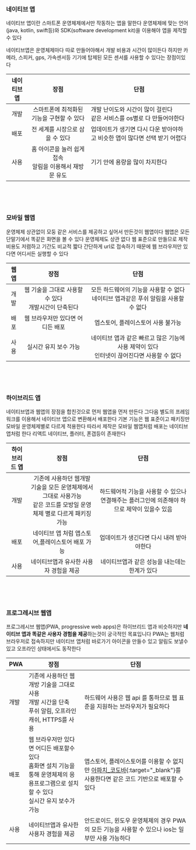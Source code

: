 ### 네이티브 앱

네이티브 앱이란 스마트폰 운영체제에서만 작동하는 앱을 말한다 운영체제에 맞는 언어(java, kotlin, swift등)와 SDK(software development kit)을 이용해야 앱을 제작할 수 있다

네이티브앱은 운영체제마다 따로 만들어야해서 개발 비용과 시간이 많이든다 하지만 카메라, 스피커, gps, 가속센서등 기기에 탑제된 모든 센서를 사용할 수 있다는 장점이있다

| 네이티브앱 | 장점 | 단점 |
| :-: | :-: | --- |
| 개발 | 스마트폰에 최적화된 기능을 구현할 수 있다 | 개발 난이도와 시간이 많이 걸린다<br />같은 서비스를 os별로 다 만들어야한다 |
|    배포    |               전 세계를 시장으로 삼을 수 있다               |업데이트가 생기면 다시 다운 받아야하고 비슷한 앱이 많다면 선택 받기 어렵다|
| 사용 | 홈 아이콘을 눌러 쉽게 접속<br />알림을 이용해서 재방문 유도 | 기기 안에 용량을 많이 차지한다                               |

&nbsp;

&nbsp;

### 모바일 웹앱

운영체제 상관없이 모둥 같은 서비스를 제공하고 싶어서 만든것이 웹앱이다 웹앱은 모든 단말기에서 똑같은 화면을 볼 수 있다 운영체제도 상관 없다 웹 표준으로 만들므로 제작 비용도 저렴하고 기간도 비교적 짧다 간단하게 url로 접속하기 때문에 웹 브라우저만 있다면 어디서든 실행할 수 있다

| 웹앱 | 장점 | 단점 |
| :-: | :-: | :-: |
| 개발 | 웹 기술을 그대로 사용할 수 있다<br />개발시간이 단축된다 |모든 하드웨어의 기능을 사용할 수 없다<br />네이티브 앱과같은 푸쉬 알림을 사용할 수 없다|
|배포 | 웹 브라우저만 있다면 어디든 배포 |엡스토어, 플레이스토어 사용 불가능|
|사용 |                  실시간 유지 보수 가능                   | 네이티브 앱과 같은 빠르고 많은 기능에 사용 제약이 있다<br />인터넷이 끊어진다면 사용할 수 없다 |

&nbsp;

&nbsp;

### 하이브리드 앱

네이티브앱과 웹앱의 장점을 합친것으로 먼저 웹앱을 먼저 만든다 그다음 별도의 프레임워크를 이용해서 네이티브 앱으로 변환해서 배포한다 기본 기능은 웹 표준이고 패키징만 모바일 운영체제별로 다르게 적용한다 따라서 제작은 모바일 웹앱처럼 배포는 네이티브앱처럼 한다 리액트 네이티브, 플러터, 폰갭등이 존재한다

| 하이브리드 앱 | 장점 | 단점 |
| :-: | :-: | :-: |
| 개발 | 기존에 사용하던 웹개발 기술을 모든 운영체제에서 그대로 사용가능<br />같은 코드를 모방일 운영체제 별로 다르게 패키징 가능 |하드웨어적 기능을 사용할 수 있으나 연결해주는 플러그인에 의존해야 하므로 제약이 있을수 있음|
|배포 | 네이티브 앱 처럼 앱스토어,플레이스토어 배포 가능 |업데이트가 생긴다면 다시 내려 받아야한다|
|     사용      |            네이티브앱과 유사한 사용자 경험을 제공            |        네이티브앱과 같은 성능을 내는데는 한계가 있다         |

&nbsp;

&nbsp;

### 프로그레시브 웹앱

프로그레시브 웹앱(PWA, progressive web apps)은 하이브리드 앱과 비슷하지만 **네이티브 앱과  똑같은 사용자 경험을 제공**하는것이 궁극적인 목표입니다 PWA는 웹처럼 브라우저로 접속하지만 네이티브 앱처럼 바로가기 아이콘을 만들수 있고 알림도 보낼수 있고 오프라인 상태에서도 동작한다

| PWA | 장점 | 단점 |
| --- | --- | --- |
| 개발 | 기존에 사용하던 웹 개방 기술을 그대로 사용<br />개발 시간을 단축<br />푸쉬 알림, 오프라인 캐쉬, HTTPS를 사용 |하드웨어 사용은 웹 api 를 통하므로 웹 표준을 지원하는 브라우저가 필요하다|
|배포|웹 브라우저만 있다면 어디든 배포할수 있다<br />홈화면 설치 기능을 통해 운영체제의 응용프로그램으로 설치할 수 있다<br />실시간 유지 보수가 가능|앱스토어, 플레이스토어를 이용할 수 없지만 [아파치_코도바](https://ko.wikipedia.org/wiki/아파치_코도바){:target="_blank"}를 사용한다면 같은 코드 기반으로 배포할 수 있다|
| 사용 | 네이티브앱과 유사한 사용자 경험을 제공                       |안드로이드, 윈도우 운영체제의 경우 PWA의 모든 기능을 사용할 수 있으나 ios는 일부만 사용 가능하다|